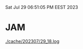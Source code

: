 Sat Jul 29 06:51:05 PM EEST 2023
# JAM
<a href='./cache/202307/29_18.log'>./cache/202307/29_18.log</a>
